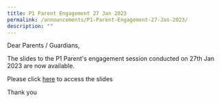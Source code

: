 ```yaml
---
title: P1 Parent Engagement 27 Jan 2023
permalink: /announcements/P1-Parent-Engagement-27-Jan-2023/
description: ""
---
```


Dear Parents / Guardians,

The slides to the P1 Parent's engagement session conducted on 27th Jan 2023 are now available.

Please click [here](/files/P1%20Parents%20Engagement%20Session_27%20Jan_compressed.pdf) to access the slides

Thank you